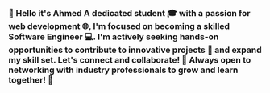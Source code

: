 <h3>💫 Hello it's Ahmed
 A dedicated student 🎓 with a passion for web development 🌐, I'm focused on becoming a skilled Software Engineer 💻. I'm actively seeking hands-on opportunities to contribute to innovative projects 🚀 and expand my skill set. Let's connect and collaborate! 🤝 Always open to networking with industry professionals to grow and learn together! 🌟</h3>
